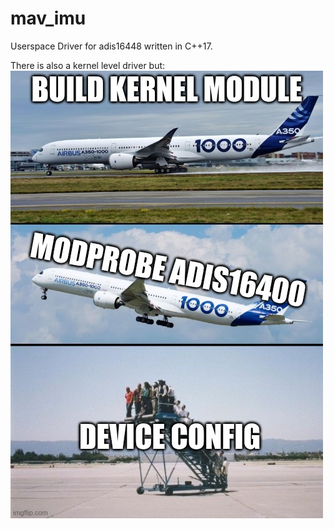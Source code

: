 # mav_imu

Userspace Driver for adis16448 written in C++17.

There is also a kernel level driver but:
![](docs/adis16400.png)
